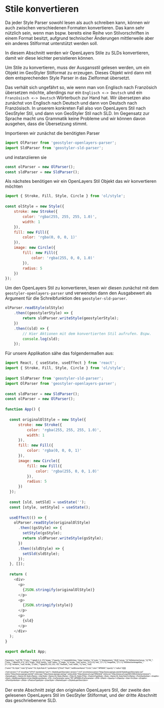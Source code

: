 
# Stile konvertieren

Da jeder Style Parser sowohl lesen als auch schreiben kann, können wir auch zwischen verschiedenen Formaten konvertieren.
Das kann sehr nützlich sein, wenn man bspw. bereits eine Reihe von Stilvorschriften in einem Format besitzt, aufgrund technischer
Änderungen mittlerweile aber ein anderes Stilformat unterstützt werden soll.

In diesem Abschnitt werden wir OpenLayers Stile zu SLDs konvertieren, damit wir diese leichter persistieren können.

Um Stile zu konvertieren, muss der Ausgansstil gelesen werden, um ein Objekt im  GeoStyler Stilformat zu erzeugen. Dieses Objekt
wird dann mit dem entsprechenden Style Parser in das Zielformat übersetzt.

Das verhält sich ungefährt so, wie wenn man von Englisch nach Französich übersetzen möchte, allerdings nur ein `Englisch <-> Deutsch`
und ein `Französisch <-> Deutsch` Wörterbuch zur Hand hat. Wir übersetzen also zunächst von Englisch nach Deutsch und dann von Deutsch
nach Französisch. In unserem konkreten Fall also von OpenLayers Stil nach GeoStyler Stil, und dann von GeoStyler Stil nach SLD. Im
Gegensatz zur Sprache macht uns Grammatik keine Probleme und wir können davon ausgehen, dass die Übersetzung stimmt.

Importieren wir zunächst die benötigten Parser

```js
import OlParser from 'geostyler-openlayers-parser';
import SldParser from 'geostyler-sld-parser';
```

und instanziieren sie

```js
const olParser = new OlParser();
const sldParser = new SldParser();
```

Als nächstes benötigen wir ein OpenLayers Stil Objekt das wir konvertieren möchten

```js
import { Stroke, Fill, Style, Circle } from 'ol/style';

const olStyle = new Style({
    stroke: new Stroke({
        color: 'rgba(255, 255, 255, 1.0)',
        width: 1
    }),
    fill: new Fill({
        color: 'rgba(0, 0, 0, 1)'
    }),
    image: new Circle({
        fill: new Fill({
            color: 'rgba(255, 0, 0, 1.0)'
        }),
        radius: 5
    })
});
```

Um den OpenLayers Stil zu konvertieren, lesen wir diesen zunächst mit dem `geostyler-openlayers-parser` und verwenden dann den Ausgabewert
als Argument für die Schreibfunktion des `geostyler-sld-parser`.

```js
olParser.readStyle(olStyle)
    .then((geostylerStyle) => {
        return sldParser.writeStyle(geostylerStyle);
    })
    .then((sld) => {
        // Hier Aktionen mit dem konvertierten Stil aufrufen. Bspw.
        console.log(sld);
    });
```

Für unsere Applikation sähe das folgendermaßen aus:

```js
import React, { useState, useEffect } from 'react';
import { Stroke, Fill, Style, Circle } from 'ol/style';

import SldParser from 'geostyler-sld-parser';
import OlParser from 'geostyler-openlayers-parser';

const sldParser = new SldParser();
const olParser = new OlParser();

function App() {

  const originalOlStyle = new Style({
      stroke: new Stroke({
          color: 'rgba(255, 255, 255, 1.0)',
          width: 1
      }),
      fill: new Fill({
          color: 'rgba(0, 0, 0, 1)'
      }),
      image: new Circle({
          fill: new Fill({
              color: 'rgba(255, 0, 0, 1.0)'
          }),
          radius: 5
      })
  });

  const [sld, setSld] = useState('');
  const [style, setStyle] = useState();

  useEffect(() => {
    olParser.readStyle(originalOlStyle)
      .then((gsStyle) => {
        setStyle(gsStyle);
        return sldParser.writeStyle(gsStyle);
      })
      .then((sldStyle) => {
        setSld(sldStyle);
      });
  }, []);

  return (
    <div>
      <p>
        {JSON.stringify(originalOlStyle)}
      </p>
      <p>
        {JSON.stringify(style)}
      </p>
      <p>
        {sld}
      </p>
    </div>
  );
}

export default App;
```

[![Zu SLD konvertierter OpenLayers Stil](../images/converted.png)](../images/converted.png)

Der erste Abschnitt zeigt den originalen OpenLayers Stil, der zweite den gelesenen OpenLayers Stil im GeoStyler Stilformat, und der dritte Abschnitt
das geschriebenene SLD.